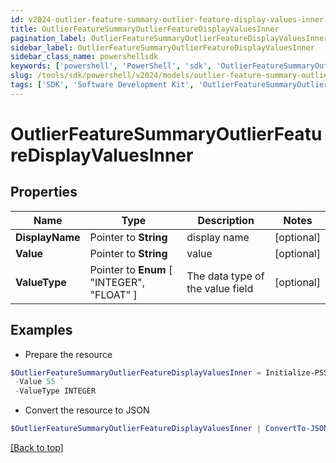 ```yaml
---
id: v2024-outlier-feature-summary-outlier-feature-display-values-inner
title: OutlierFeatureSummaryOutlierFeatureDisplayValuesInner
pagination_label: OutlierFeatureSummaryOutlierFeatureDisplayValuesInner
sidebar_label: OutlierFeatureSummaryOutlierFeatureDisplayValuesInner
sidebar_class_name: powershellsdk
keywords: ['powershell', 'PowerShell', 'sdk', 'OutlierFeatureSummaryOutlierFeatureDisplayValuesInner'] 
slug: /tools/sdk/powershell/v2024/models/outlier-feature-summary-outlier-feature-display-values-inner
tags: ['SDK', 'Software Development Kit', 'OutlierFeatureSummaryOutlierFeatureDisplayValuesInner']
---
```



# OutlierFeatureSummaryOutlierFeatureDisplayValuesInner

## Properties

Name | Type | Description | Notes
------------ | ------------- | ------------- | -------------
**DisplayName** |  Pointer to **String** | display name | [optional] 
**Value** |  Pointer to **String** | value | [optional] 
**ValueType** |  Pointer to  **Enum** [  "INTEGER",    "FLOAT" ] | The data type of the value field | [optional] 

## Examples

- Prepare the resource
```powershell
$OutlierFeatureSummaryOutlierFeatureDisplayValuesInner = Initialize-PSSailpoint.V2024OutlierFeatureSummaryOutlierFeatureDisplayValuesInner  -DisplayName Aliza Chris `
 -Value 55 `
 -ValueType INTEGER
```

- Convert the resource to JSON
```powershell
$OutlierFeatureSummaryOutlierFeatureDisplayValuesInner | ConvertTo-JSON
```


[[Back to top]](#) 

